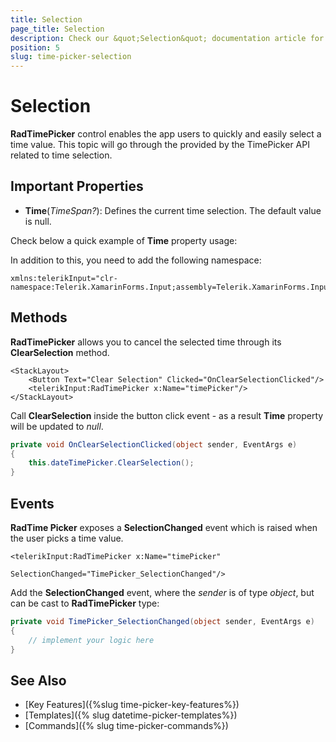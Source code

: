 ```yaml
---
title: Selection
page_title: Selection
description: Check our &quot;Selection&quot; documentation article for Telerik TimePicker for Xamarin control.
position: 5
slug: time-picker-selection
---
```


# Selection

**RadTimePicker** control enables the app users to quickly and easily select a time value. This topic will go through the provided by the TimePicker API related to time selection.

## Important Properties

* **Time**(*TimeSpan?*): Defines the current time selection. The default value is null.

Check below a quick example of **Time** property usage:

<snippet id='timepicker-keyfeatures-time' />

In addition to this, you need to add the following namespace:

```XAML
xmlns:telerikInput="clr-namespace:Telerik.XamarinForms.Input;assembly=Telerik.XamarinForms.Input"
```

## Methods

**RadTimePicker** allows you to cancel the selected time through its **ClearSelection** method.

```XAML
<StackLayout>
	<Button Text="Clear Selection" Clicked="OnClearSelectionClicked"/>
	<telerikInput:RadTimePicker x:Name="timePicker"/>
</StackLayout>
```

Call **ClearSelection** inside the button click event - as a result **Time** property will be updated to *null*.

```C#
private void OnClearSelectionClicked(object sender, EventArgs e)
{
    this.dateTimePicker.ClearSelection();
}
```

## Events 

**RadTime Picker** exposes a **SelectionChanged** event which is raised when the user picks a time value.

```XAML
<telerikInput:RadTimePicker x:Name="timePicker" 
                            SelectionChanged="TimePicker_SelectionChanged"/>
```

Add the **SelectionChanged** event, where the *sender* is of type *object*, but can be cast to **RadTimePicker** type:

```C#
private void TimePicker_SelectionChanged(object sender, EventArgs e)
{
	// implement your logic here
}
```

## See Also

- [Key Features]({%slug time-picker-key-features%})
- [Templates]({% slug datetime-picker-templates%})
- [Commands]({% slug time-picker-commands%})